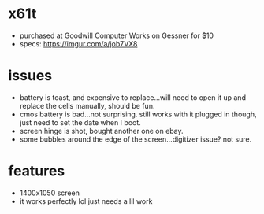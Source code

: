 # x61t
* purchased at Goodwill Computer Works on Gessner for $10
* specs: https://imgur.com/a/job7VX8

# issues
* battery is toast, and expensive to replace...will need to open it up and replace the cells manually, should be fun.
* cmos battery is bad...not surprising. still works with it plugged in though, just need to set the date when I boot.
* screen hinge is shot, bought another one on ebay.
* some bubbles around the edge of the screen...digitizer issue? not sure.

# features
* 1400x1050 screen
* it works perfectly lol just needs a lil work
